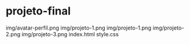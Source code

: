 # projeto-final
img/avatar-perfil.png
img/projeto-1.png
img/projeto-1.png
img/projeto-2.png
img/projeto-3.png
index.html
style.css
